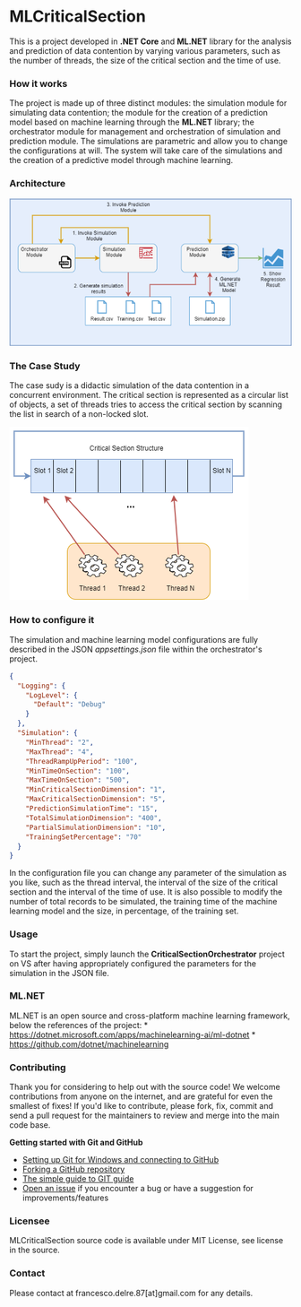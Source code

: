 # MLCriticalSection
This is a project developed in **.NET Core** and **ML.NET** library for the analysis and prediction of data contention by varying various parameters, such as the number of threads, 
the size of the critical section and the time of use.

### How it works
The project is made up of three distinct modules: the simulation module for simulating data contention; the module for the creation of a prediction model 
based on machine learning through the **ML.NET** library; the orchestrator module for management and orchestration of simulation and prediction module.
The simulations are parametric and allow you to change the configurations at will. 
The system will take care of the simulations and the creation of a predictive model through machine learning.

### Architecture
![Alt text](/wiki/img/Architecture.png?raw=true)

### The Case Study
The case sudy is a didactic simulation of the data contention in a concurrent environment. The critical section is represented as a circular list of objects, a set of threads 
tries to access the critical section by scanning the list in search of a non-locked slot.

![Alt text](/wiki/img/CaseStudy.png?raw=true)

### How to configure it
The simulation and machine learning model configurations are fully described in the JSON *appsettings.json* file within the orchestrator's project.

```json
{
  "Logging": {
    "LogLevel": {
      "Default": "Debug"
    }
  },
  "Simulation": {
    "MinThread": "2",
    "MaxThread": "4",
    "ThreadRampUpPeriod": "100",
    "MinTimeOnSection": "100",
    "MaxTimeOnSection": "500",
    "MinCriticalSectionDimension": "1",
    "MaxCriticalSectionDimension": "5",
    "PredictionSimulationTime": "15",
    "TotalSimulationDimension": "400",
    "PartialSimulationDimension": "10",
    "TrainingSetPercentage": "70"
  }
}
```

In the configuration file you can change any parameter of the simulation as you like, such as the thread interval, the interval of the size of the 
critical section and the interval of the time of use. It is also possible to modify the number of total records to be simulated, the training time 
of the machine learning model and the size, in percentage, of the training set.

### Usage
To start the project, simply launch the **CriticalSectionOrchestrator** project on VS after having appropriately configured the parameters for the simulation in the JSON file.

### ML.NET
ML.NET is an open source and cross-platform machine learning framework, below the references of the project:
	* https://dotnet.microsoft.com/apps/machinelearning-ai/ml-dotnet
	* https://github.com/dotnet/machinelearning

### Contributing
Thank you for considering to help out with the source code! We welcome contributions from anyone on the internet, and are grateful for even the smallest of fixes!
If you'd like to contribute, please fork, fix, commit and send a pull request for the maintainers to review and merge into the main code base.

**Getting started with Git and GitHub**

 * [Setting up Git for Windows and connecting to GitHub](http://help.github.com/win-set-up-git/)
 * [Forking a GitHub repository](http://help.github.com/fork-a-repo/)
 * [The simple guide to GIT guide](http://rogerdudler.github.com/git-guide/)
 * [Open an issue](https://github.com/engineering87/MLCriticalSection/issues) if you encounter a bug or have a suggestion for improvements/features

### Licensee
MLCriticalSection source code is available under MIT License, see license in the source.

### Contact
Please contact at francesco.delre.87[at]gmail.com for any details.